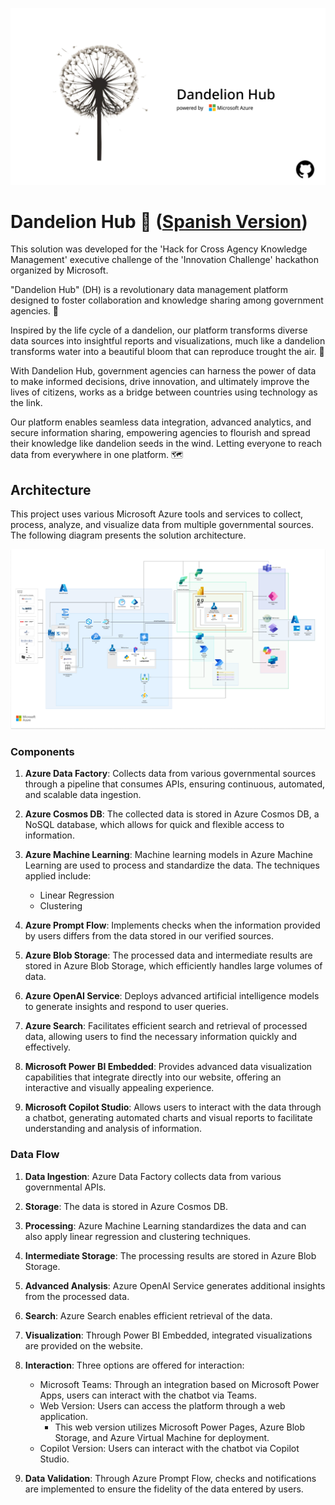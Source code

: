 ![Banner](./assets/imgs/banner.png)

# Dandelion Hub 🌼 ([Spanish Version](README-es.md))

This solution was developed for the 'Hack for Cross Agency Knowledge Management' executive challenge of the 'Innovation Challenge' hackathon organized by Microsoft.

"Dandelion Hub" (DH) is a revolutionary data management platform designed to foster collaboration and knowledge sharing among government agencies. 🏦

Inspired by the life cycle of a dandelion, our platform transforms diverse data sources into insightful reports and visualizations, much like a dandelion transforms water into a beautiful bloom that can reproduce trought the air. 🍃

With Dandelion Hub, government agencies can harness the power of data to make informed decisions, drive innovation, and ultimately improve the lives of citizens, works as a bridge between countries using technology as the link.

Our platform enables seamless data integration, advanced analytics, and secure information sharing, empowering agencies to flourish and spread their knowledge like dandelion seeds in the wind. Letting everyone to reach data from everywhere in one platform. 🗺️

## Architecture

This project uses various Microsoft Azure tools and services to collect, process, analyze, and visualize data from multiple governmental sources. The following diagram presents the solution architecture.

![Banner](./assets/imgs/diagrama.png)

### Components

1. **Azure Data Factory**: Collects data from various governmental sources through a pipeline that consumes APIs, ensuring continuous, automated, and scalable data ingestion.

2. **Azure Cosmos DB**: The collected data is stored in Azure Cosmos DB, a NoSQL database, which allows for quick and flexible access to information.

3. **Azure Machine Learning**: Machine learning models in Azure Machine Learning are used to process and standardize the data. The techniques applied include:

   - Linear Regression
   - Clustering

4. **Azure Prompt Flow**: Implements checks when the information provided by users differs from the data stored in our verified sources.

5. **Azure Blob Storage**: The processed data and intermediate results are stored in Azure Blob Storage, which efficiently handles large volumes of data.

6. **Azure OpenAI Service**: Deploys advanced artificial intelligence models to generate insights and respond to user queries.

7. **Azure Search**: Facilitates efficient search and retrieval of processed data, allowing users to find the necessary information quickly and effectively.

8. **Microsoft Power BI Embedded**: Provides advanced data visualization capabilities that integrate directly into our website, offering an interactive and visually appealing experience.

9. **Microsoft Copilot Studio**: Allows users to interact with the data through a chatbot, generating automated charts and visual reports to facilitate understanding and analysis of information.

### Data Flow

1. **Data Ingestion**: Azure Data Factory collects data from various governmental APIs.

2. **Storage**: The data is stored in Azure Cosmos DB.

3. **Processing**: Azure Machine Learning standardizes the data and can also apply linear regression and clustering techniques.

4. **Intermediate Storage**: The processing results are stored in Azure Blob Storage.

5. **Advanced Analysis**: Azure OpenAI Service generates additional insights from the processed data.

6. **Search**: Azure Search enables efficient retrieval of the data.

7. **Visualization**: Through Power BI Embedded, integrated visualizations are provided on the website.

8. **Interaction**: Three options are offered for interaction:

   - Microsoft Teams: Through an integration based on Microsoft Power Apps, users can interact with the chatbot via Teams.
   - Web Version: Users can access the platform through a web application.
     - This web version utilizes Microsoft Power Pages, Azure Blob Storage, and Azure Virtual Machine for deployment.
   - Copilot Version: Users can interact with the chatbot via Copilot Studio.

9. **Data Validation**: Through Azure Prompt Flow, checks and notifications are implemented to ensure the fidelity of the data entered by users.
